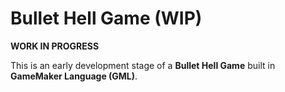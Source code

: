 # Bullet Hell Game (WIP)

**WORK IN PROGRESS**

This is an early development stage of a **Bullet Hell Game** built in **GameMaker Language (GML)**.
